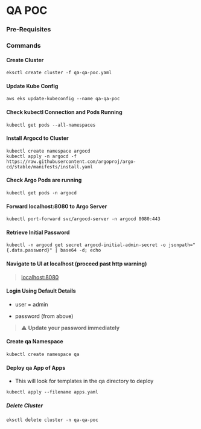 # QA POC

### Pre-Requisites



### Commands

#### Create Cluster

```shell
eksctl create cluster -f qa-qa-poc.yaml
```

#### Update Kube Config

```shell
aws eks update-kubeconfig --name qa-qa-poc
```

#### Check kubectl Connection and Pods Running

```shell
kubectl get pods --all-namespaces
```

#### Install Argocd to Cluster

```shell
kubectl create namespace argocd
kubectl apply -n argocd -f https://raw.githubusercontent.com/argoproj/argo-cd/stable/manifests/install.yaml
```

#### Check Argo Pods are running

```shell
kubectl get pods -n argocd
```

#### Forward localhost:8080 to Argo Server

```shell
kubectl port-forward svc/argocd-server -n argocd 8080:443
```

#### Retrieve Initial Password

```shell
kubectl -n argocd get secret argocd-initial-admin-secret -o jsonpath="{.data.password}" | base64 -d; echo
```

#### Navigate to UI at localhost (proceed past http warning)

> [localhost:8080](http://localhost:8080)

#### Login Using Default Details

 - user = admin

 - password (from above)

> :warning: **Update your password immediately**

#### Create qa Namespace

```shell
kubectl create namespace qa
```

#### Deploy qa App of Apps

- This will look for templates in the qa directory to deploy

```shell
kubectl apply --filename apps.yaml
```

##### Delete Cluster

```shell
eksctl delete cluster -n qa-qa-poc
```